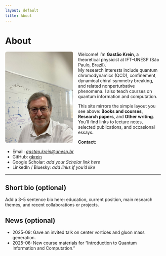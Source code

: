```yaml
---
layout: default
title: About
---
```


# About

<img src="/assets/images/gkrein.jpg" alt="Photo of Gastão Krein" style="max-width: 220px; float: left; margin: 0 1rem 1rem 0; border-radius: 6px;">

Welcome! I’m **Gastão Krein**, a theoretical physicist at IFT–UNESP (São Paulo, Brazil).  
My research interests include quantum chromodynamics (QCD), confinement, dynamical chiral symmetry breaking, and related nonperturbative phenomena. I also teach courses on quantum information and computation.

This site mirrors the simple layout you see above: **Books and courses**, **Research papers**, and **Other writing**. You’ll find links to lecture notes, selected publications, and occasional essays.

**Contact:**  
- Email: *gastao.krein@unesp.br*  
- GitHub: [gkrein](https://github.com/gkrein)  
- Google Scholar: *add your Scholar link here*  
- LinkedIn / Bluesky: *add links if you’d like*

---

## Short bio (optional)
Add a 3–5 sentence bio here: education, current position, main research themes, and recent collaborations or projects.

## News (optional)
- 2025-09: Gave an invited talk on center vortices and gluon mass generation.  
- 2025-06: New course materials for “Introduction to Quantum Information and Computation.”

<!-- If you prefer the photo centered above the text, replace the <img> above with:
<img src="/assets/images/me.jpg" alt="Photo of Gastão Krein" style="display:block; margin:0 auto 1rem; max-width: 260px; border-radius: 6px;">
and remove "float: left" so the text doesn’t wrap.
-->
